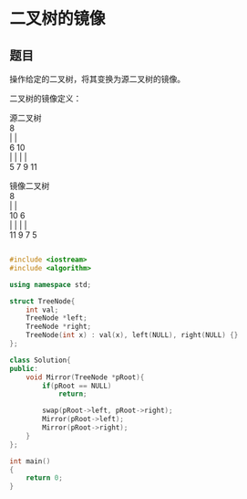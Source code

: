 # 二叉树的镜像
## 题目

操作给定的二叉树，将其变换为源二叉树的镜像。

二叉树的镜像定义：

源二叉树  
8  
| |  
6 10  
| | | |  
5 7 9 11  

镜像二叉树  
8  
| |  
10 6  
| | | |  
11 9 7 5  

``` c++

#include <iostream>
#include <algorithm>

using namespace std;

struct TreeNode{
    int val;
    TreeNode *left;
    TreeNode *right;
    TreeNode(int x) : val(x), left(NULL), right(NULL) {}
};

class Solution{
public:
    void Mirror(TreeNode *pRoot){
        if(pRoot == NULL)
            return;

        swap(pRoot->left, pRoot->right);
        Mirror(pRoot->left);
        Mirror(pRoot->right);
    }
};

int main()
{
    return 0;
}

```